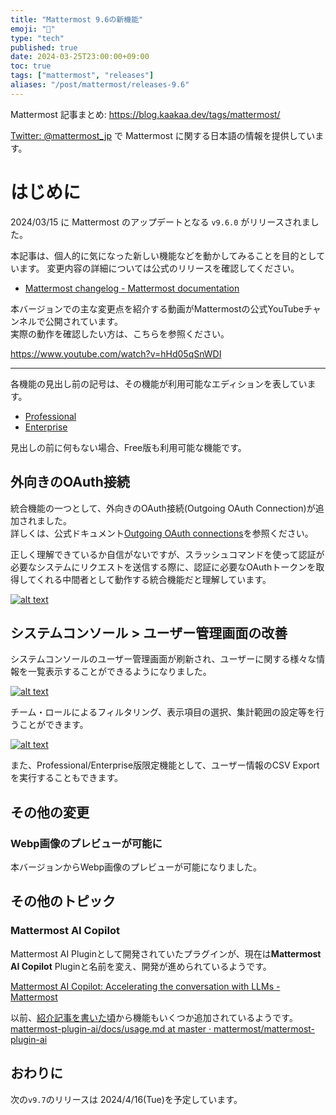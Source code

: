```yaml
---
title: "Mattermost 9.6の新機能"
emoji: "🎉"
type: "tech"
published: true
date: 2024-03-25T23:00:00+09:00
toc: true
tags: ["mattermost", "releases"]
aliases: "/post/mattermost/releases-9.6"
---
```


Mattermost 記事まとめ: https://blog.kaakaa.dev/tags/mattermost/

[Twitter: @mattermost_jp](https://twitter.com/mattermost_jp) で Mattermost に関する日本語の情報を提供しています。

# はじめに

2024/03/15 に Mattermost のアップデートとなる `v9.6.0` がリリースされました。  

本記事は、個人的に気になった新しい機能などを動かしてみることを目的としています。
変更内容の詳細については公式のリリースを確認してください。

- [Mattermost changelog \- Mattermost documentation](https://docs.mattermost.com/deploy/mattermost-changelog.html#release-v9-6-feature-release)

本バージョンでの主な変更点を紹介する動画がMattermostの公式YouTubeチャンネルで公開されています。  
実際の動作を確認したい方は、こちらを参照ください。

https://www.youtube.com/watch?v=hHd05qSnWDI

---

各機能の見出し前の記号は、その機能が利用可能なエディションを表しています。

- [Professional](https://mattermost.com/pricing/)
- [Enterprise](https://mattermost.com/pricing/)

見出しの前に何もない場合、Free版も利用可能な機能です。


## 外向きのOAuth接続

統合機能の一つとして、外向きのOAuth接続(Outgoing OAuth Connection)が追加されました。  
詳しくは、公式ドキュメント[Outgoing OAuth connections](https://developers.mattermost.com/integrate/slash-commands/outgoing-oauth-connections/)を参照ください。

正しく理解できているか自信がないですが、スラッシュコマンドを使って認証が必要なシステムにリクエストを送信する際に、認証に必要なOAuthトークンを取得してくれる中間者として動作する統合機能だと理解しています。

[![alt text](https://blog.kaakaa.dev/images/posts/mattermost/releases-9.6/outgoing-oauth-connection.png)](https://blog.kaakaa.dev/images/posts/mattermost/releases-9.6/outgoing-oauth-connection.png)

## システムコンソール > ユーザー管理画面の改善

システムコンソールのユーザー管理画面が刷新され、ユーザーに関する様々な情報を一覧表示することができるようになりました。  

[![alt text](https://blog.kaakaa.dev/images/posts/mattermost/releases-9.6/user-management.png)](https://blog.kaakaa.dev/images/posts/mattermost/releases-9.6/user-management.png)

チーム・ロールによるフィルタリング、表示項目の選択、集計範囲の設定等を行うことができます。

[![alt text](https://blog.kaakaa.dev/images/posts/mattermost/releases-9.6/user-management-settings.png)](https://blog.kaakaa.dev/images/posts/mattermost/releases-9.6/user-management-settings.png)

また、Professional/Enterprise版限定機能として、ユーザー情報のCSV Exportを実行することもできます。


## その他の変更

### Webp画像のプレビューが可能に

本バージョンからWebp画像のプレビューが可能になりました。

## その他のトピック

### Mattermost AI Copilot

Mattermost AI Pluginとして開発されていたプラグインが、現在は**Mattermost AI Copilot** Pluginと名前を変え、開発が進められているようです。

[Mattermost AI Copilot: Accelerating the conversation with LLMs \- Mattermost](https://mattermost.com/blog/mattermost-ai-copilot-accelerating-the-conversation-with-llms/)

以前、[紹介記事を書いた頃](https://zenn.dev/kaakaa/articles/mattermost-plugin-ai)から機能もいくつか追加されているようです。  
[mattermost\-plugin\-ai/docs/usage\.md at master · mattermost/mattermost\-plugin\-ai](https://github.com/mattermost/mattermost-plugin-ai/blob/master/docs/usage.md)


## おわりに
次の`v9.7`のリリースは 2024/4/16(Tue)を予定しています。  
